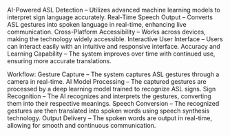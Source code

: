 AI-Powered ASL Detection – Utilizes advanced machine learning models to interpret sign language accurately.
Real-Time Speech Output – Converts ASL gestures into spoken language in real-time, enhancing live communication.
Cross-Platform Accessibility – Works across devices, making the technology widely accessible.
Interactive User Interface – Users can interact easily with an intuitive and responsive interface.
Accuracy and Learning Capability – The system improves over time with continued use, ensuring more accurate translations.

Workflow:
Gesture Capture – The system captures ASL gestures through a camera in real-time.
AI Model Processing – The captured gestures are processed by a deep learning model trained to recognize ASL signs.
Sign Recognition – The AI recognizes and interprets the gestures, converting them into their respective meanings.
Speech Conversion – The recognized gestures are then translated into spoken words using speech synthesis technology.
Output Delivery – The spoken words are output in real-time, allowing for smooth and continuous communication.
